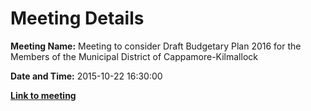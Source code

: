 # Meeting Details

**Meeting Name:** Meeting to consider Draft Budgetary Plan 2016 for the Members of the Municipal District of Cappamore-Kilmallock

**Date and Time:** 2015-10-22 16:30:00

**<a href="https://www.limerick.ie/council/whats-on/meeting-consider-draft-budgetary-plan-2016-members-municipal-district-cappamore" target="_blank">Link to meeting</a>**
